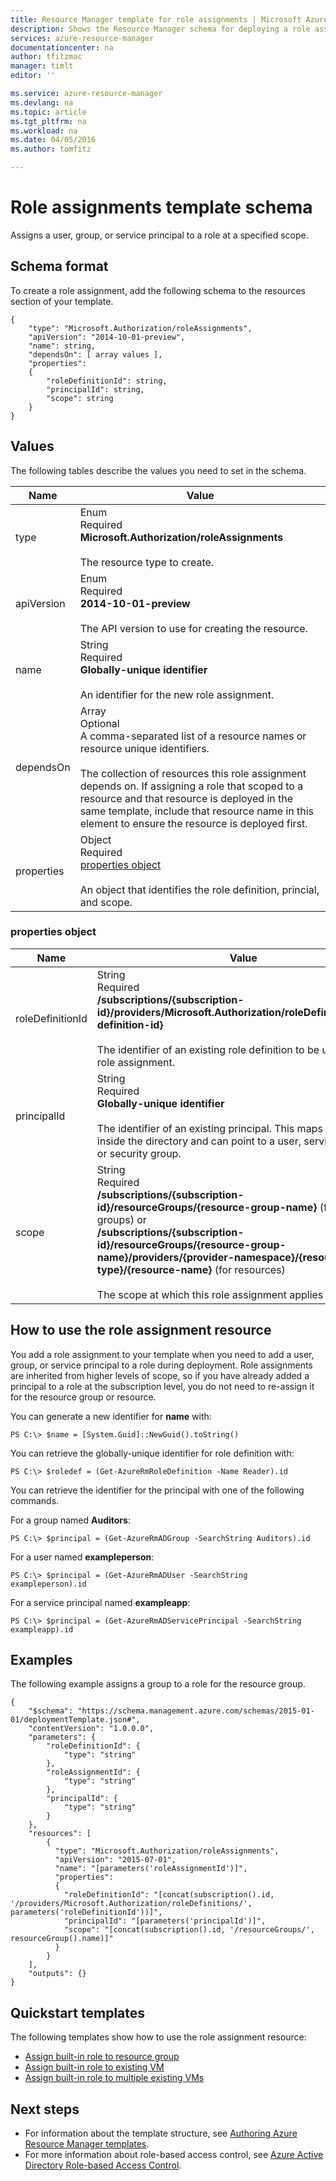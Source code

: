 ```yaml
---
title: Resource Manager template for role assignments | Microsoft Azure
description: Shows the Resource Manager schema for deploying a role assignment through a template.
services: azure-resource-manager
documentationcenter: na
author: tfitzmac
manager: timlt
editor: ''

ms.service: azure-resource-manager
ms.devlang: na
ms.topic: article
ms.tgt_pltfrm: na
ms.workload: na
ms.date: 04/05/2016
ms.author: tomfitz

---
```

# Role assignments template schema
Assigns a user, group, or service principal to a role at a specified scope.

## Schema format
To create a role assignment, add the following schema to the resources section of your template.

    {
        "type": "Microsoft.Authorization/roleAssignments",
        "apiVersion": "2014-10-01-preview",
        "name": string,
        "dependsOn": [ array values ],
        "properties":
        {
            "roleDefinitionId": string,
            "principalId": string,
            "scope": string
        }
    }

## Values
The following tables describe the values you need to set in the schema.

| Name | Value |
| --- | --- |
| type |Enum<br />Required<br />**Microsoft.Authorization/roleAssignments**<br /><br />The resource type to create. |
| apiVersion |Enum<br />Required<br />**2014-10-01-preview**<br /><br />The API version to use for creating the resource. |
| name |String<br />Required<br />**Globally-unique identifier**<br /><br />An identifier for the new role assignment. |
| dependsOn |Array<br />Optional<br />A comma-separated list of a resource names or resource unique identifiers.<br /><br />The collection of resources this role assignment depends on. If assigning a role that scoped to a resource and that resource is deployed in the same template, include that resource name in this element to ensure the resource is deployed first. |
| properties |Object<br />Required<br />[properties object](#properties)<br /><br />An object that identifies the role definition, princial, and scope. |

<a id="properties" />

### properties object
| Name | Value |
| --- | --- |
| roleDefinitionId |String<br />Required<br /> **/subscriptions/{subscription-id}/providers/Microsoft.Authorization/roleDefinitions/{role-definition-id}**<br /><br />The identifier of an existing role definition to be used in the role assignment. |
| principalId |String<br />Required<br />**Globally-unique identifier**<br /><br />The identifier of an existing principal. This maps to the id inside the directory and can point to a user, service principal, or security group. |
| scope |String<br />Required<br />**/subscriptions/{subscription-id}/resourceGroups/{resource-group-name}** (for resource groups) or<br />**/subscriptions/{subscription-id}/resourceGroups/{resource-group-name}/providers/{provider-namespace}/{resource-type}/{resource-name}** (for resources)<br /><br />The scope at which this role assignment applies to. |

## How to use the role assignment resource
You add a role assignment to your template when you need to add a user, group, or service principal to a role during deployment. Role assignments are inherited from higher levels of scope, so 
if you have already added a principal to a role at the subscription level, you do not need to re-assign it for the resource group or resource.

You can generate a new identifier for **name** with:

    PS C:\> $name = [System.Guid]::NewGuid().toString()

You can retrieve the globally-unique identifier for role definition with:

    PS C:\> $roledef = (Get-AzureRmRoleDefinition -Name Reader).id

You can retrieve the identifier for the principal with one of the following commands.

For a group named **Auditors**:

    PS C:\> $principal = (Get-AzureRmADGroup -SearchString Auditors).id

For a user named **exampleperson**:

    PS C:\> $principal = (Get-AzureRmADUser -SearchString exampleperson).id

For a service principal named **exampleapp**:

    PS C:\> $principal = (Get-AzureRmADServicePrincipal -SearchString exampleapp).id 


## Examples
The following example assigns a group to a role for the resource group.

    {
        "$schema": "https://schema.management.azure.com/schemas/2015-01-01/deploymentTemplate.json#",
        "contentVersion": "1.0.0.0",
        "parameters": {
            "roleDefinitionId": {
                "type": "string"
            },
            "roleAssignmentId": {
                "type": "string"
            },
            "principalId": {
                "type": "string"
            }
        },
        "resources": [
            {
              "type": "Microsoft.Authorization/roleAssignments",
              "apiVersion": "2015-07-01",
              "name": "[parameters('roleAssignmentId')]",
              "properties":
              {
                "roleDefinitionId": "[concat(subscription().id, '/providers/Microsoft.Authorization/roleDefinitions/', parameters('roleDefinitionId'))]",
                "principalId": "[parameters('principalId')]",
                "scope": "[concat(subscription().id, '/resourceGroups/', resourceGroup().name)]"
              }
            }
        ],
        "outputs": {}
    }

## Quickstart templates
The following templates show how to use the role assignment resource:

* [Assign built-in role to resource group](https://azure.microsoft.com/documentation/templates/101-rbac-builtinrole-resourcegroup)
* [Assign built-in role to existing VM](https://azure.microsoft.com/documentation/templates/101-rbac-builtinrole-virtualmachine)
* [Assign built-in role to multiple existing VMs](https://azure.microsoft.com/documentation/templates/201-rbac-builtinrole-multipleVMs)

## Next steps
* For information about the template structure, see [Authoring Azure Resource Manager templates](resource-group-authoring-templates.md).
* For more information about role-based access control, see [Azure Active Directory Role-based Access Control](active-directory/role-based-access-control-configure.md).

